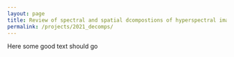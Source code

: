 ```yaml
---
layout: page
title: Review of spectral and spatial dcompostions of hyperspectral images
permalink: /projects/2021_decomps/
---
```


Here some good text should go
